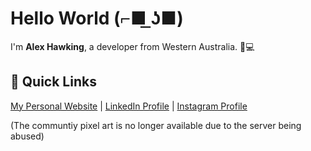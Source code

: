 
# Hello World (⌐■ ͟ʖ■)

I'm **Alex Hawking**, a developer from Western Australia. 🎵💻


## 🚀 Quick Links
[My Personal Website](https:/alexhawking.dev)  |  [LinkedIn Profile](https://www.linkedin.com/in/alex-hawking-3541b223a/)  |  [Instagram Profile](https://www.instagram.com/ah33803/)

(The communtiy pixel art is no longer available due to the server being abused)